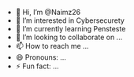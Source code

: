 - 👋 Hi, I’m @Naimz26
- 👀 I’m interested in Cybersecurety
- 🌱 I’m currently learning Pensteste
- 💞️ I’m looking to collaborate on ...
- 📫 How to reach me ...
- 😄 Pronouns: ...
- ⚡ Fun fact: ...

<!---
Naimz26/Naimz26 is a ✨ special ✨ repository because its `README.md` (this file) appears on your GitHub profile.
You can click the Preview link to take a look at your changes.
--->
